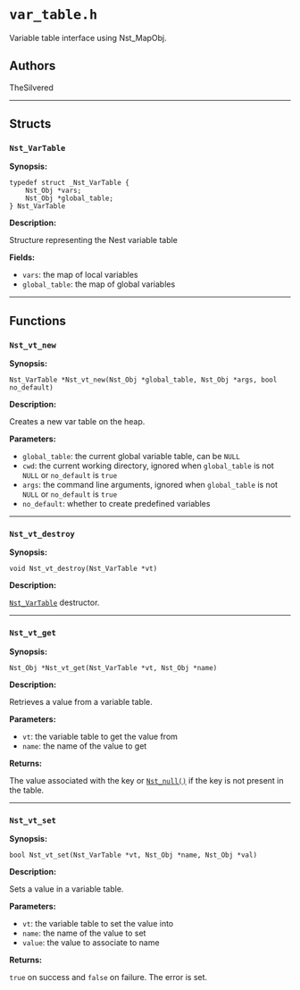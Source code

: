 # `var_table.h`

Variable table interface using Nst_MapObj.

## Authors

TheSilvered

---

## Structs

### `Nst_VarTable`

**Synopsis:**

```better-c
typedef struct _Nst_VarTable {
    Nst_Obj *vars;
    Nst_Obj *global_table;
} Nst_VarTable
```

**Description:**

Structure representing the Nest variable table

**Fields:**

- `vars`: the map of local variables
- `global_table`: the map of global variables

---

## Functions

### `Nst_vt_new`

**Synopsis:**

```better-c
Nst_VarTable *Nst_vt_new(Nst_Obj *global_table, Nst_Obj *args, bool no_default)
```

**Description:**

Creates a new var table on the heap.

**Parameters:**

- `global_table`: the current global variable table, can be `NULL`
- `cwd`: the current working directory, ignored when `global_table` is not
  `NULL` or `no_default` is `true`
- `args`: the command line arguments, ignored when `global_table` is not `NULL`
  or `no_default` is `true`
- `no_default`: whether to create predefined variables

---

### `Nst_vt_destroy`

**Synopsis:**

```better-c
void Nst_vt_destroy(Nst_VarTable *vt)
```

**Description:**

[`Nst_VarTable`](c_api-var_table.md#nst_vartable) destructor.

---

### `Nst_vt_get`

**Synopsis:**

```better-c
Nst_Obj *Nst_vt_get(Nst_VarTable *vt, Nst_Obj *name)
```

**Description:**

Retrieves a value from a variable table.

**Parameters:**

- `vt`: the variable table to get the value from
- `name`: the name of the value to get

**Returns:**

The value associated with the key or
[`Nst_null()`](c_api-global_consts.md#nst_null) if the key is not present in the
table.

---

### `Nst_vt_set`

**Synopsis:**

```better-c
bool Nst_vt_set(Nst_VarTable *vt, Nst_Obj *name, Nst_Obj *val)
```

**Description:**

Sets a value in a variable table.

**Parameters:**

- `vt`: the variable table to set the value into
- `name`: the name of the value to set
- `value`: the value to associate to name

**Returns:**

`true` on success and `false` on failure. The error is set.
